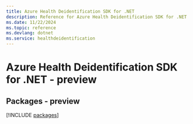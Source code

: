 ```yaml
---
title: Azure Health Deidentification SDK for .NET
description: Reference for Azure Health Deidentification SDK for .NET
ms.date: 11/22/2024
ms.topic: reference
ms.devlang: dotnet
ms.service: healthdeidentification
---
```

# Azure Health Deidentification SDK for .NET - preview
## Packages - preview
[!INCLUDE [packages](health-deidentification-index.md)]